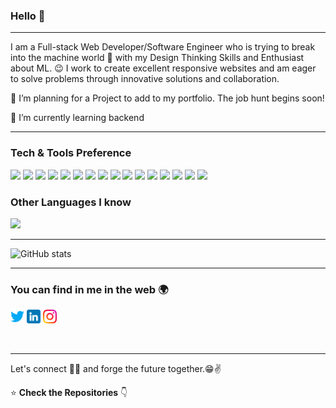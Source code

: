 ### Hello 👋

---

<!-- <p align="center">
  <img src="#" width="100%" title="Intro Card" alt="Intro Card">
</p> -->

I am a Full-stack Web Developer/Software Engineer who is trying to break into the machine world :robot: with my Design Thinking Skills and Enthusiast about ML. :wink:
I work to create excellent responsive websites and am eager to solve problems through innovative solutions and collaboration.
 
 🔭 I’m planning for a Project to add to my portfolio. The job hunt begins soon!
 
 🌱 I’m currently learning backend 

---


### Tech & Tools Preference

<img src = "https://img.shields.io/badge/-HTML5-E34F26?style=flat&logo=html5&logoColor=white"> <img src = "https://img.shields.io/badge/-CSS3-1572B6?style=flat&logo=css3&logoColor=white">
<img src="https://img.shields.io/badge/-Bootstrap-563D7C?style=flat&logo=bootstrap&logoColor=white">
<img src="https://img.shields.io/badge/-JavaScript-eed718?style=flat&logo=javascript&logoColor=ffffff">
<img src="https://img.shields.io/badge/-Sass-cc6699?style=flat&logo=sass&logoColor=ffffff">
<img src="https://img.shields.io/badge/-React-000000?style=flat&logo=react&logoColor=00c8ff">
<img src="https://img.shields.io/badge/-MongoDB-4DB33D?style=flat&logo=mongodb&logoColor=FFFFFF">
<img src="https://img.shields.io/badge/-GraphQL-e535ab?style=flat&logo=graphql&logoColor=FFFFFF">
<img src="https://img.shields.io/badge/-MySQL-F29111?style=flat&logo=mysql&logoColor=FFFFFF">
<img src="https://img.shields.io/badge/-Express.js-787878?style=flat">
<img src="https://img.shields.io/badge/-Node.js-3C873A?style=flat&logo=Node.js&logoColor=white">
<img src="http://img.shields.io/badge/-Git-F1502F?style=flat&logo=git&logoColor=FFFFFF">
<img src="http://img.shields.io/badge/-Github-000000?style=flat&logo=github&logoColor=FFFFFF">
<img src="http://img.shields.io/badge/-VS%20Code-007ACC?style=flat&logo=visual%20studio%20code&logoColor=white">
<img src="http://img.shields.io/badge/-Heroku-430098?style=flat&logo=heroku&logoColor=white">
<img src="http://img.shields.io/badge/-Vercel-black?style=flat&logo=vercel&logoColor=white">

### Other Languages I know
<img src="https://img.shields.io/badge/-Python-black?style=flat&logo=python&logoColor=white"> 

---

![GitHub stats](https://github-readme-stats.vercel.app/api?username=Selt0&show_icons=true&hide_border=true)

---


### You can find in me in the web 🌍
<!-- [<img align="left" alt="Selt0" width="22px" src="https://raw.githubusercontent.com/iconic/open-iconic/master/svg/globe.svg" />][website] -->
[<img  alt="Selt0 | Twitter" width="22px" src="imgs/twitter.png" />][twitter] 
[<img  alt="Selt0 | LinkedIn" width="22px" src="imgs/linkedin.png" />][linkedin] 
[<img  alt="Selt0 | Instagram" width="22px" src="imgs/instagram.png" />][instagram]

<br/>

---

Let's connect 👨‍💻 and forge the future together.😁✌

:star: **Check the Repositories** 👇

<!-- [website]: https://selt0.github.io/Portfolio/ -->
[twitter]: https://twitter.com/MMocomochi
[instagram]: https://www.instagram.com/gesekkii/
[linkedin]: https://www.linkedin.com/in/michael-martinez-26504a85/
